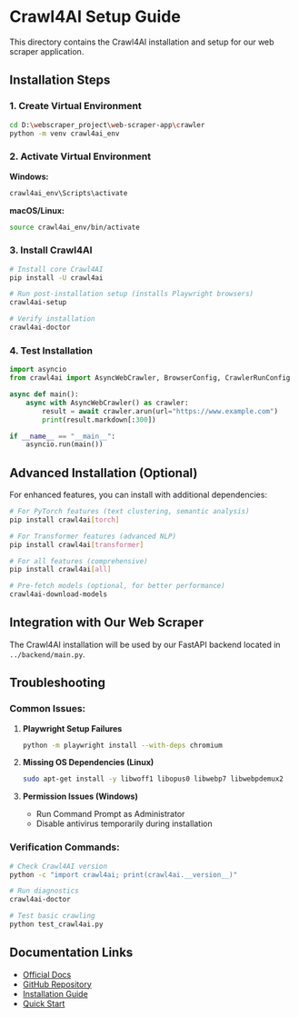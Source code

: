 # Crawl4AI Setup Guide

This directory contains the Crawl4AI installation and setup for our web scraper application.

## Installation Steps

### 1. Create Virtual Environment
```bash
cd D:\webscraper_project\web-scraper-app\crawler
python -m venv crawl4ai_env
```

### 2. Activate Virtual Environment

**Windows:**
```bash
crawl4ai_env\Scripts\activate
```

**macOS/Linux:**
```bash
source crawl4ai_env/bin/activate
```

### 3. Install Crawl4AI
```bash
# Install core Crawl4AI
pip install -U crawl4ai

# Run post-installation setup (installs Playwright browsers)
crawl4ai-setup

# Verify installation
crawl4ai-doctor
```

### 4. Test Installation
```python
import asyncio
from crawl4ai import AsyncWebCrawler, BrowserConfig, CrawlerRunConfig

async def main():
    async with AsyncWebCrawler() as crawler:
        result = await crawler.arun(url="https://www.example.com")
        print(result.markdown[:300])

if __name__ == "__main__":
    asyncio.run(main())
```

## Advanced Installation (Optional)

For enhanced features, you can install with additional dependencies:

```bash
# For PyTorch features (text clustering, semantic analysis)
pip install crawl4ai[torch]

# For Transformer features (advanced NLP)
pip install crawl4ai[transformer]

# For all features (comprehensive)
pip install crawl4ai[all]

# Pre-fetch models (optional, for better performance)
crawl4ai-download-models
```

## Integration with Our Web Scraper

The Crawl4AI installation will be used by our FastAPI backend located in `../backend/main.py`.

## Troubleshooting

### Common Issues:

1. **Playwright Setup Failures**
   ```bash
   python -m playwright install --with-deps chromium
   ```

2. **Missing OS Dependencies (Linux)**
   ```bash
   sudo apt-get install -y libwoff1 libopus0 libwebp7 libwebpdemux2
   ```

3. **Permission Issues (Windows)**
   - Run Command Prompt as Administrator
   - Disable antivirus temporarily during installation

### Verification Commands:
```bash
# Check Crawl4AI version
python -c "import crawl4ai; print(crawl4ai.__version__)"

# Run diagnostics
crawl4ai-doctor

# Test basic crawling
python test_crawl4ai.py
```

## Documentation Links

- [Official Docs](https://docs.crawl4ai.com/)
- [GitHub Repository](https://github.com/unclecode/crawl4ai)
- [Installation Guide](https://docs.crawl4ai.com/core/installation/)
- [Quick Start](https://docs.crawl4ai.com/core/quickstart/)